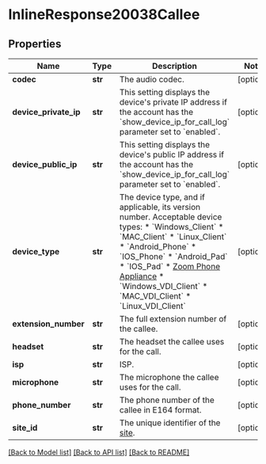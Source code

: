 # InlineResponse20038Callee

## Properties
Name | Type | Description | Notes
------------ | ------------- | ------------- | -------------
**codec** | **str** | The audio codec. | [optional] 
**device_private_ip** | **str** | This setting displays the device&#x27;s private IP address if the account has the &#x60;show_device_ip_for_call_log&#x60; parameter set to &#x60;enabled&#x60;. | [optional] 
**device_public_ip** | **str** | This setting displays the device&#x27;s public IP address if the account has the &#x60;show_device_ip_for_call_log&#x60; parameter set to &#x60;enabled&#x60;. | [optional] 
**device_type** | **str** | The device type, and if applicable, its version number. Acceptable device types:  * &#x60;Windows_Client&#x60;  * &#x60;MAC_Client&#x60;  * &#x60;Linux_Client&#x60;   * &#x60;Android_Phone&#x60;  * &#x60;IOS_Phone&#x60;  * &#x60;Android_Pad&#x60;  * &#x60;IOS_Pad&#x60;  * [Zoom Phone Appliance](https://support.zoom.us/hc/en-us/articles/360001299063#h_cc0dac0d-44aa-4fb6-8e39-359166c38715)  * &#x60;Windows_VDI_Client&#x60;  * &#x60;MAC_VDI_Client&#x60;  * &#x60;Linux_VDI_Client&#x60;  | [optional] 
**extension_number** | **str** | The full extension number of the callee. | [optional] 
**headset** | **str** | The headset the callee uses for the call. | [optional] 
**isp** | **str** | ISP. | [optional] 
**microphone** | **str** | The microphone the callee uses for the call. | [optional] 
**phone_number** | **str** | The phone number of the callee in E164 format. | [optional] 
**site_id** | **str** | The unique identifier of the [site](https://support.zoom.us/hc/en-us/articles/360020809672-Managing-multiple-sites). | [optional] 

[[Back to Model list]](../README.md#documentation-for-models) [[Back to API list]](../README.md#documentation-for-api-endpoints) [[Back to README]](../README.md)

